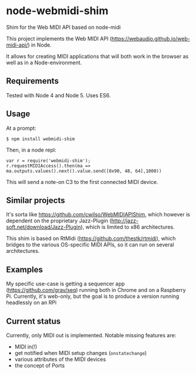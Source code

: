 # node-webmidi-shim
Shim for the Web MIDI API based on node-midi

This project implements the Web MIDI API (https://webaudio.github.io/web-midi-api/) in Node.

It allows for creating MIDI applications that will both work in the browser as well as in a Node-environment. 

Requirements
---
Tested with Node 4 and Node 5. Uses ES6.

Usage
---
At a prompt:
```
$ npm install webmidi-shim
```

Then, in a node repl:
```
var r = require('webmidi-shim');
r.requestMIDIAccess().then(ma => ma.outputs.values().next().value.send([0x90, 48, 64],1000))
```
This will send a note-on C3 to the first connected MIDI device.

Similar projects
---
It's sorta like https://github.com/cwilso/WebMIDIAPIShim, which however is dependent on the proprietary Jazz-Plugin (http://jazz-soft.net/download/Jazz-Plugin), which is limited to x86 architectures.

This shim is based on RtMidi (https://github.com/thestk/rtmidi), which bridges to the various OS-specific MIDI APIs, so it can run on several architectures. 

Examples
---
My specific use-case is getting a sequencer app (https://github.com/grav/seq) running both in Chrome and on a Raspberry Pi. Currently, it's web-only, but the goal is to produce a version running headlessly on an RPi

Current status
---
Currently, only MIDI out is implemented. Notable missing features are:
- MIDI in(!)
- get notified when MIDI setup changes (`onstatechange`)
- various attributes of the MIDI devices
- the concept of Ports
